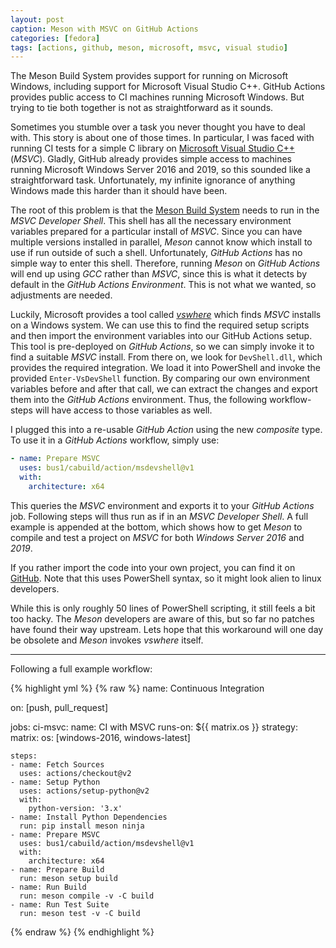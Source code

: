 ```yaml
---
layout: post
caption: Meson with MSVC on GitHub Actions
categories: [fedora]
tags: [actions, github, meson, microsoft, msvc, visual studio]
---
```


The Meson Build System provides support for running on Microsoft Windows,
including support for Microsoft Visual Studio C++. GitHub Actions provides
public access to CI machines running Microsoft Windows. But trying to tie both
together is not as straightforward as it sounds.

Sometimes you stumble over a task you never thought you have to deal with. This
story is about one of those times. In particular, I was faced with running CI
tests for a simple C library on
[Microsoft Visual Studio C++](https://en.wikipedia.org/wiki/Microsoft_Visual_C%2B%2B)
(_MSVC_). Gladly, GitHub already provides simple access to machines running
Microsoft Windows Server 2016 and 2019, so this sounded like a straightforward
task. Unfortunately, my infinite ignorance of anything Windows made this harder
than it should have been.

The root of this problem is that the
[Meson Build System](https://en.wikipedia.org/wiki/Meson_%28software%29)
needs to run in the _MSVC Developer Shell_. This shell has all the necessary
environment variables prepared for a particular install of _MSVC_. Since you
can have multiple versions installed in parallel, _Meson_ cannot know which
install to use if run outside of such a shell. Unfortunately, *GitHub Actions*
has no simple way to enter this shell. Therefore, running *Meson* on
*GitHub Actions* will end up using *GCC* rather than *MSVC*, since this is what
it detects by default in the *GitHub Actions Environment*. This is not what we
wanted, so adjustments are needed.

Luckily, Microsoft provides a tool called
[*vswhere*](https://github.com/microsoft/vswhere)
which finds _MSVC_ installs on a Windows system. We can use this to find the
required setup scripts and then import the environment variables into our
GitHub Actions setup. This tool is pre-deployed on *GitHub Actions*, so we can
simply invoke it to find a suitable _MSVC_ install. From there on, we look for
`DevShell.dll`, which provides the required integration. We load it into
PowerShell and invoke the provided `Enter-VsDevShell` function. By comparing
our own environment variables before and after that call, we can extract the
changes and export them into the _GitHub Actions_ environment. Thus,
the following workflow-steps will have access to those variables as well.

I plugged this into a re-usable _GitHub Action_ using the new _composite_ type.
To use it in a _GitHub Actions_ workflow, simply use:

```yml
- name: Prepare MSVC
  uses: bus1/cabuild/action/msdevshell@v1
  with:
    architecture: x64
```

This queries the _MSVC_ environment and exports it to your _GitHub Actions_
job. Following steps will thus run as if in an _MSVC Developer Shell_. A full
example is appended at the bottom, which shows how to get _Meson_ to compile
and test a project on _MSVC_ for both *Windows Server 2016* and *2019*.

If you rather import the code into your own project, you can find it on
[GitHub](https://github.com/bus1/cabuild/blob/8c91ebf06b7a5f8405cf93c89a6928e4c76967e0/action/msdevshell/action.yml).
Note that this uses PowerShell syntax, so it might look alien to linux
developers.

While this is only roughly 50 lines of PowerShell scripting, it still feels a
bit too hacky. The _Meson_ developers are aware of this, but so far no patches
have found their way upstream. Lets hope that this workaround will one day be
obsolete and _Meson_ invokes _vswhere_ itself.

---

Following a full example workflow:

{% highlight yml %}
{% raw %}
name: Continuous Integration

on: [push, pull_request]

jobs:
  ci-msvc:
    name: CI with MSVC
    runs-on: ${{ matrix.os }}
    strategy:
      matrix:
        os: [windows-2016, windows-latest]

    steps:
    - name: Fetch Sources
      uses: actions/checkout@v2
    - name: Setup Python
      uses: actions/setup-python@v2
      with:
        python-version: '3.x'
    - name: Install Python Dependencies
      run: pip install meson ninja
    - name: Prepare MSVC
      uses: bus1/cabuild/action/msdevshell@v1
      with:
        architecture: x64
    - name: Prepare Build
      run: meson setup build
    - name: Run Build
      run: meson compile -v -C build
    - name: Run Test Suite
      run: meson test -v -C build
{% endraw %}
{% endhighlight %}
